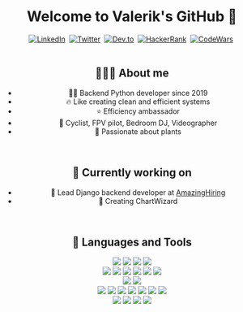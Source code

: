 <dev align="center">
  <h1 align="center">Welcome to Valerik's GitHub 👋</h1>
  <div align="center">
    <a href="https://www.linkedin.com/in/valerik-bychkov-61b919124/"><img src="https://img.shields.io/badge/LinkedIn-0077B5?style=for-the-badge&logo=linkedin&logoColor=white" alt="LinkedIn" /></a>&nbsp;
    <a href="https://twitter.com/tweet_by_nobody"><img src="https://img.shields.io/badge/Twitter-1DA1F2?style=for-the-badge&logo=twitter&logoColor=white" alt="Twitter" /></a>&nbsp;
    <a href="https://dev.to/made_by_nobody"><img src="https://img.shields.io/badge/dev.to-0A0A0A?style=for-the-badge&logo=dev.to&logoColor=white" alt="Dev.to" /></a>&nbsp;
    <a href="https://hackerrank.com/mrNoBoDy1042"><img src="https://img.shields.io/badge/-Hackerrank-2EC866?style=for-the-badge&logo=HackerRank&logoColor=white" alt="HackerRank" /></a>&nbsp;
    <a href="https://www.codewars.com/users/made_by_nobody"><img src="https://img.shields.io/badge/Codewars-B1361E?style=for-the-badge&logo=Codewars&logoColor=white" alt="CodeWars" /></a>&nbsp;
  </div>
  <br>
  <h2 align="center">👨🏻‍💻 About me</h2>
  <ul>
    <li> 🙋🏻 Backend Python developer since 2019</li>
    <li> 🔥 Like creating clean and efficient systems</li>
    <li> ⭐ Efficiency ambassador</li>
    <li> 🚀 Cyclist, FPV pilot, Bedroom DJ, Videographer </li>
    <li> 🌱 Passionate about plants </li>
  </ul>
  <br>
  <h2 align="center"> 💼 Currently working on</h3>
  <ul>
    <li> 🔎 Lead Django backend developer at <a href="https://amazinghiring.com/">AmazingHiring</a></li>
    <li> 🧙 Creating ChartWizard</li>
  </ul>
  <br>
  <h2 align="center"> 🧰 Languages and Tools</h2>
  <div align="center">
    <img src="https://img.shields.io/badge/Python-3776AB?style=for-the-badge&logo=python&logoColor=white" />
    <img src="https://img.shields.io/badge/Django-092E20?style=for-the-badge&logo=django&logoColor=white" />
    <img src="https://img.shields.io/badge/FastApi-009485?style=for-the-badge&logo=fastapi&logoColor=white" />
    <img src="https://img.shields.io/badge/AIOHTTP-2B579A?style=for-the-badge&logo=AIOHTTP&logoColor=white" />
    <br>
    <img src="https://img.shields.io/badge/NGINX-009639?style=for-the-badge&logo=nginx&logoColor=white" />
    <img src="https://img.shields.io/badge/Gunicorn-499848?style=for-the-badge&logo=gunicorn&logoColor=white" />
    <img src="https://img.shields.io/badge/RabbitMQ-FF6600?style=for-the-badge&logo=rabbitmq&logoColor=white" />
    <img src="https://img.shields.io/badge/Celery-37814A?style=for-the-badge&logo=celery&logoColor=white" />
    <img src="https://img.shields.io/badge/Jupyter-F37626?style=for-the-badge&logo=jupyter&logoColor=white" />
    <img src="https://img.shields.io/badge/Pandas-150458?style=for-the-badge&logo=pandas&logoColor=white" />
    <br>
    <img src="https://img.shields.io/badge/PostgreSQL-316192?style=for-the-badge&logo=postgresql&logoColor=white" />
    <img src="https://img.shields.io/badge/Metabase-509EE3?style=for-the-badge&logo=metabase&logoColor=white" />
    <br>
    <img src="https://img.shields.io/badge/Jenkins-D24939?style=for-the-badge&logo=jenkins&logoColor=white" />
    <img src="https://img.shields.io/badge/CircleCI-343434?style=for-the-badge&logo=circleci&logoColor=white" />
    <img src="https://img.shields.io/badge/Sentry-362D59?style=for-the-badge&logo=sentry&logoColor=white" />
    <img src="https://img.shields.io/badge/GitHub-181717?style=for-the-badge&logo=github&logoColor=white" />
    <img src="https://img.shields.io/badge/Jira-0052CC?style=for-the-badge&logo=jira&logoColor=white" />
    <img src="https://img.shields.io/badge/Slack-4A154B?style=for-the-badge&logo=slack&logoColor=white" />
    <img src="https://img.shields.io/badge/Notion-000000?style=for-the-badge&logo=notion&logoColor=white" />
    <br>
    <img src="https://img.shields.io/badge/macOS-000000?style=for-the-badge&logo=macos&logoColor=white" />
    <img src="https://img.shields.io/badge/VSCode-007ACC?style=for-the-badge&logo=visualstudiocode&logoColor=white" />
    <img src="https://img.shields.io/badge/Iterm-000000?style=for-the-badge&logo=iterm2&logoColor=white" />
    <img src="https://img.shields.io/badge/Git-F05032?style=for-the-badge&logo=git&logoColor=white" />
  </div>
  
  
</div>

